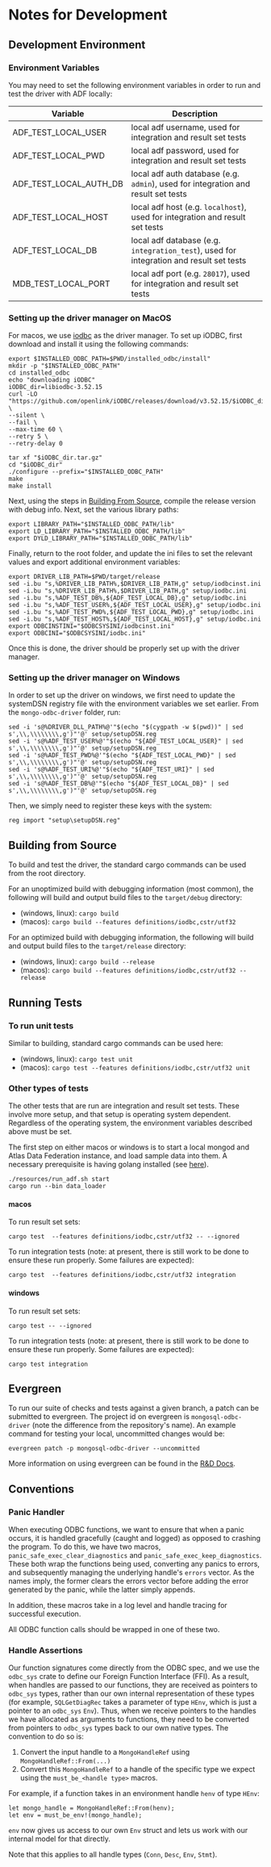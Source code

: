 # Notes for Development

## Development Environment

### Environment Variables

You may need to set the following environment variables in order to run and test the driver with ADF locally:

| Variable                                    | Description                                                                                                                                                                                                                                                                                                                          |
|---------------------------------------------|--------------------------------------------------------------------------------------------------------------------------------------------------------------------------------------------------------------------------------------------------------------------------------------------------------------------------------------|
| ADF_TEST_LOCAL_USER | local adf username, used for integration and result set tests |
| ADF_TEST_LOCAL_PWD | local adf password, used for integration and result set tests  |
| ADF_TEST_LOCAL_AUTH_DB | local adf auth database (e.g. `admin`), used for integration and result set tests |
| ADF_TEST_LOCAL_HOST | local adf host (e.g. `localhost`), used for integration and result set tests |
| ADF_TEST_LOCAL_DB | local adf database (e.g. `integration_test`), used for integration and result set tests |
| MDB_TEST_LOCAL_PORT | local adf port (e.g. `28017`), used for integration and result set tests |


### Setting up the driver manager on MacOS

For macos, we use [iodbc](https://www.iodbc.org/dataspace/doc/iodbc/wiki/iodbcWiki/WelcomeVisitors) as the driver manager. To set up iODBC, first download and install it using the following commands:
```
export $INSTALLED_ODBC_PATH=$PWD/installed_odbc/install"
mkdir -p "$INSTALLED_ODBC_PATH"
cd installed_odbc
echo "downloading iODBC"
iODBC_dir=libiodbc-3.52.15
curl -LO "https://github.com/openlink/iODBC/releases/download/v3.52.15/$iODBC_dir.tar.gz" \
--silent \
--fail \
--max-time 60 \
--retry 5 \
--retry-delay 0

tar xf "$iODBC_dir.tar.gz"
cd "$iODBC_dir"
./configure --prefix="$INSTALLED_ODBC_PATH"
make 
make install
```
Next, using the steps in [Building From Source](#building-from-source), compile the release version with debug info. Next, set the various library paths:
```
export LIBRARY_PATH="$INSTALLED_ODBC_PATH/lib"
export LD_LIBRARY_PATH="$INSTALLED_ODBC_PATH/lib"
export DYLD_LIBRARY_PATH="$INSTALLED_ODBC_PATH/lib"
```
Finally, return to the root folder, and update the ini files to set the relevant values and export additional environment variables:
```
export DRIVER_LIB_PATH=$PWD/target/release
sed -i.bu "s,%DRIVER_LIB_PATH%,$DRIVER_LIB_PATH,g" setup/iodbcinst.ini
sed -i.bu "s,%DRIVER_LIB_PATH%,$DRIVER_LIB_PATH,g" setup/iodbc.ini
sed -i.bu "s,%ADF_TEST_DB%,${ADF_TEST_LOCAL_DB},g" setup/iodbc.ini
sed -i.bu "s,%ADF_TEST_USER%,${ADF_TEST_LOCAL_USER},g" setup/iodbc.ini
sed -i.bu "s,%ADF_TEST_PWD%,${ADF_TEST_LOCAL_PWD},g" setup/iodbc.ini
sed -i.bu "s,%ADF_TEST_HOST%,${ADF_TEST_LOCAL_HOST},g" setup/iodbc.ini
export ODBCINSTINI="$ODBCSYSINI/iodbcinst.ini"
export ODBCINI="$ODBCSYSINI/iodbc.ini"
```
Once this is done, the driver should be properly set up with the driver manager.

### Setting up the driver manager on Windows

In order to set up the driver on windows, we first need to update the systemDSN registry file with the environment variables we set earlier. From the `mongo-odbc-driver` folder, run:
```
sed -i 's@%DRIVER_DLL_PATH%@'"$(echo "$(cygpath -w $(pwd))" | sed s',\\,\\\\\\\\,g')"'@' setup/setupDSN.reg
sed -i 's@%ADF_TEST_USER%@'"$(echo "${ADF_TEST_LOCAL_USER}" | sed s',\\,\\\\\\\\,g')"'@' setup/setupDSN.reg
sed -i 's@%ADF_TEST_PWD%@'"$(echo "${ADF_TEST_LOCAL_PWD}" | sed s',\\,\\\\\\\\,g')"'@' setup/setupDSN.reg
sed -i 's@%ADF_TEST_URI%@'"$(echo "${ADF_TEST_URI}" | sed s',\\,\\\\\\\\,g')"'@' setup/setupDSN.reg
sed -i 's@%ADF_TEST_DB%@'"$(echo "${ADF_TEST_LOCAL_DB}" | sed s',\\,\\\\\\\\,g')"'@' setup/setupDSN.reg
```
Then, we simply need to register these keys with the system:
```
reg import "setup\setupDSN.reg"
```

## Building from Source

To build and test the driver, the standard cargo commands can be used from the root directory.

For an unoptimized build with debugging information (most common), the following will build and output build files to the `target/debug` directory:
- (windows, linux): `cargo build`
- (macos): `cargo build --features definitions/iodbc,cstr/utf32`

For an optimized build with debugging information, the following will build and output build files to the `target/release` directory:
- (windows, linux): `cargo build --release`
- (macos): `cargo build --features definitions/iodbc,cstr/utf32 --release`

## Running Tests

### To run unit tests

Similar to building, standard cargo commands can be used here:

- (windows, linux): `cargo test unit`
- (macos): `cargo test --features definitions/iodbc,cstr/utf32 unit`

### Other types of tests
The other tests that are run are integration and result set tests. These involve more setup, and that setup is operating system dependent. Regardless of the operating system, the environment variables described above must be set.

The first step on either macos or windows is to start a local mongod and Atlas Data Federation instance, and load sample data into them. A necessary prerequisite is having golang installed (see [here](https://go.dev/doc/install)).
```
./resources/run_adf.sh start
cargo run --bin data_loader
```

#### macos
To run result set sets:
```
cargo test  --features definitions/iodbc,cstr/utf32 -- --ignored
```
To run integration tests (note: at present, there is still work to be done to ensure these run properly. Some failures are expected):
```
cargo test  --features definitions/iodbc,cstr/utf32 integration
```

#### windows
To run result set sets:
```
cargo test -- --ignored
```
To run integration tests (note: at present, there is still work to be done to ensure these run properly. Some failures are expected):
```
cargo test integration
```

## Evergreen

To run our suite of checks and tests against a given branch, a patch can be submitted to evergreen. The project id on evergreen is `mongosql-odbc-driver` (note the difference from the repository's name). An example command for testing your local, uncommitted changes would be:
```
evergreen patch -p mongosql-odbc-driver --uncommitted
```
More information on using evergreen can be found in the [R&D Docs](https://docs.devprod.prod.corp.mongodb.com/evergreen/Home).

## Conventions

### Panic Handler

When executing ODBC functions, we want to ensure that when a panic occurs, it is handled gracefully (caught and logged) as opposed to crashing the program. To do this, we have two macros, `panic_safe_exec_clear_diagnostics` and `panic_safe_exec_keep_diagnostics`. These both wrap the functions being used, converting any panics to errors, and subsequently managing the underlying handle's `errors` vector. As the names imply, the former clears the errors vector before adding the error generated by the panic, while the latter simply appends.

In addition, these macros take in a log level and handle tracing for successful execution.

All ODBC function calls should be wrapped in one of these two.

### Handle Assertions

Our function signatures come directly from the ODBC spec, and we use the `odbc_sys` crate to define our Foreign Function Interface (FFI). As a result, when handles are passed to our functions, they are received as pointers to `odbc_sys` types, rather than our own internal representation of these types (for example, `SQLGetDiagRec` takes a parameter of type `HEnv`, which is just a pointer to an `odbc_sys` `Env`). Thus, when we receive pointers to the handles we have allocated as arguments to functions, they need to be converted from pointers to `odbc_sys` types back to our own native types. The convention to do so is:
1. Convert the input handle to a `MongoHandleRef` using `MongoHandleRef::From(...)`
2. Convert this `MongoHandleRef` to a handle of the specific type we expect using the `must_be_<handle type>` macros.

For example, if a function takes in an environment handle `henv` of type `HEnv`:
```
let mongo_handle = MongoHandleRef::From(henv);
let env = must_be_env!(mongo_handle);
```

`env` now gives us access to our own `Env` struct and lets us work with our internal model for that directly.

Note that this applies to all handle types (`Conn`, `Desc`, `Env`, `Stmt`).
